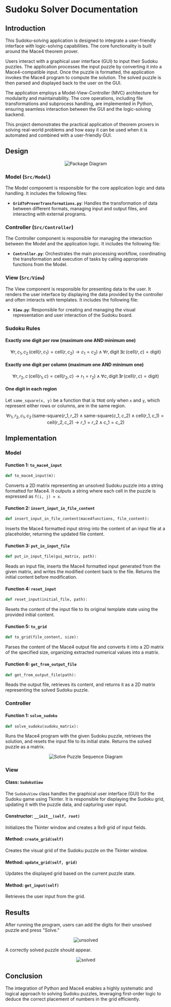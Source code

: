 # Sudoku Solver Documentation

## Introduction

This Sudoku-solving application is designed to integrate a user-friendly interface with logic-solving capabilities. The core functionality is built around the Mace4 theorem prover.

Users interact with a graphical user interface (GUI) to input their Sudoku puzzles. The application processes the input puzzle by converting it into a Mace4-compatible input. Once the puzzle is formatted, the application invokes the Mace4 program to compute the solution. The solved puzzle is then parsed and displayed back to the user on the GUI.

The application employs a Model-View-Controller (MVC) architecture for modularity and maintainability. The core operations, including file transformations and subprocess handling, are implemented in Python, ensuring seamless interaction between the GUI and the logic-solving backend.

This project demonstrates the practical application of theorem provers in solving real-world problems and how easy it can be used when it is automated and combined with a user-friendly GUI.

## Design

<div align="center">
  <img src="https://github.com/user-attachments/assets/ce8f0457-2bd4-484a-844a-4154ed80fa7e" alt="Package Diagram">
</div>

### Model (`Src/Model`)

The Model component is responsible for the core application logic and data handling. It includes the following files:

- **`GridToProverTransformations.py`**: Handles the transformation of data between different formats, managing input and output files, and interacting with external programs.

### Controller (`Src/Controller`)

The Controller component is responsible for managing the interaction between the Model and the application logic. It includes the following file:

- **`Controller.py`**: Orchestrates the main processing workflow, coordinating the transformation and execution of tasks by calling appropriate functions from the Model.

### View (`Src/View`)

The View component is responsible for presenting data to the user. It renders the user interface by displaying the data provided by the controller and often interacts with templates. It includes the following file:

- **`View.py`**: Responsible for creating and managing the visual representation and user interaction of the Sudoku board.

### Sudoku Rules

#### Exactly one digit per row (maximum one AND minimum one)

$$
\forall r, c_1, c_2 \,  \big( \text{cell}(r, c_1) = \text{cell}(r, c_2) \rightarrow c_1 = c_2 \big) \land \forall r, \text{digit} \, \exists c \,  \big( \text{cell}(r, c) = \text{digit} \big)
$$

#### Exactly one digit per column (maximum one AND minimum one)

$$
\forall r, r_2, c \,  \big( \text{cell}(r_1, c) = \text{cell}(r_2, c) \rightarrow r_1 = r_2 \big) \land \forall c, \text{digit} \, \exists r \,  \big( \text{cell}(r, c) = \text{digit} \big)
$$

#### One digit in each region

Let `same_square(x, y)` be a function that is `TRUE` only when `x` and `y`, which represent either rows or columns, are in the same region.

$$
\forall r_1, r_2, c_1, c_2 \, \big( \text{same-square}(r\_1, r\_2) \land \text{same-square}(c\_1, c\_2) \land \text{cell}(r\_1, c\_1) = \text{cell}(r\_2, c\_2) \rightarrow r\_1 = r\_2 \land c\_1 = c\_2 \big)
$$


## Implementation

### Model

#### Function 1: `to_mace4_input`

```python
def to_mace4_input(m):
```

Converts a 2D matrix representing an unsolved Sudoku puzzle into a string formatted for Mace4. It outputs a string where each cell in the puzzle is expressed as `f(i, j) = x`.

#### Function 2: `insert_input_in_file_content`

```python
def insert_input_in_file_content(mace4functions, file_content):
```

Inserts the Mace4 formatted input string into the content of an input file at a placeholder, returning the updated file content.

#### Function 3: `put_in_input_file`

```python
def put_in_input_file(gui_matrix, path):
```

Reads an input file, inserts the Mace4 formatted input generated from the given matrix, and writes the modified content back to the file. Returns the initial content before modification.

#### Function 4: `reset_input`

```python
def reset_input(initial_file, path):
```

Resets the content of the input file to its original template state using the provided initial content.

#### Function 5: `to_grid`

```python
def to_grid(file_content, size):
```

Parses the content of the Mace4 output file and converts it into a 2D matrix of the specified size, organizing extracted numerical values into a matrix.

#### Function 6: `get_from_output_file`

```python
def get_from_output_file(path):
```

Reads the output file, retrieves its content, and returns it as a 2D matrix representing the solved Sudoku puzzle.

### Controller

#### Function 1: `solve_sudoku`

```python
def solve_sudoku(sudoku_matrix):
```

Runs the Mace4 program with the given Sudoku puzzle, retrieves the solution, and resets the input file to its initial state. Returns the solved puzzle as a matrix.

<div align="center">
  <img src="https://github.com/user-attachments/assets/14f882ae-750d-41f1-a98f-16c1b0fd79fe" alt="Solve Puzzle Sequence Diagram">
</div>


### View

#### Class: `SudokuView`

The `SudokuView` class handles the graphical user interface (GUI) for the Sudoku game using Tkinter. It is responsible for displaying the Sudoku grid, updating it with the puzzle data, and capturing user input.

#### Constructor: `__init__(self, root)`

Initializes the Tkinter window and creates a 9x9 grid of input fields.

#### Method: `create_grid(self)`

Creates the visual grid of the Sudoku puzzle on the Tkinter window.

#### Method: `update_grid(self, grid)`

Updates the displayed grid based on the current puzzle state.

#### Method: `get_input(self)`

Retrieves the user input from the grid.

## Results

After running the program, users can add the digits for their unsolved puzzle and press "Solve."

<div align="center">
  <img src="https://github.com/user-attachments/assets/88f842ff-1a43-4861-a71c-0ebf7e5f7bb5" alt="unsolved">
</div>

A correctly solved puzzle should appear.

<div align="center">
  <img src="https://github.com/user-attachments/assets/aadf83cd-e183-48c0-9eca-f36cfe39ebf4" alt="solved">
</div>

## Conclusion

The integration of Python and Mace4 enables a highly systematic and logical approach to solving Sudoku puzzles, leveraging first-order logic to deduce the correct placement of numbers in the grid efficiently.
